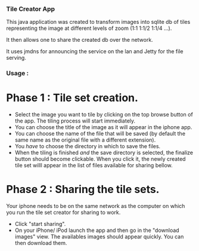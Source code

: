 ### Tile Creator App

This java application was created to transform images into sqlite db of tiles representing the image at different levels of zoom (1:1 1:1/2 1:1/4 ...).

It then allows one to share the created db over the network.

It uses jmdns for announcing the service on the lan and Jetty for the file serving.

### Usage :

# Phase 1 : Tile set creation.

- Select the image you want to tile by clicking on the top browse button of the app. The tiling process will start immediately.
- You can choose the title of the image as it will appear in the iphone app.
- You can choose the name of the file that will be saved (by default the same name as the original file with a different extension).
- You *have* to choose the directory in which to save the files.
- When the tiling is finished *and* the save directory is selected, the finalize button should become clickable. When you click it, the newly created tile set willl appear in the list of files available for sharing bellow. 

# Phase 2 : Sharing the tile sets.
Your iphone needs to be on the same network as the computer on which you run the tile set creator for sharing to work.

- Click "start sharing".  
- On your iPhone/ iPod launch the app and then go in the "download images" view. The availables images should appear quickly. You can then download them.
